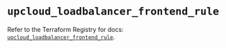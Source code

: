 # `upcloud_loadbalancer_frontend_rule`

Refer to the Terraform Registry for docs: [`upcloud_loadbalancer_frontend_rule`](https://registry.terraform.io/providers/upcloudltd/upcloud/5.30.0/docs/resources/loadbalancer_frontend_rule).
